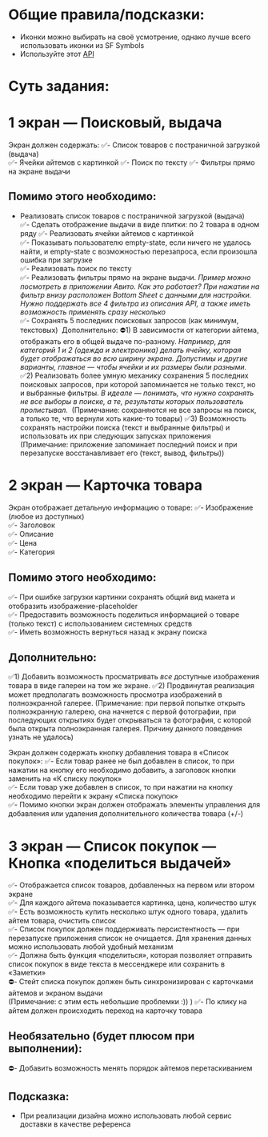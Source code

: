 
# Общие правила/подсказки:

- Иконки можно выбирать на своё усмотрение, однако лучше всего использовать иконки из SF Symbols  
- Используйте этот [API](https://fakeapi.platzi.com/)

# Суть задания:

# 1 экран — Поисковый, выдача
Экран должен содержать:
✅- Список товаров с постраничной загрузкой (выдача)  
✅- Ячейки айтемов с картинкой
✅- Поиск по тексту 
✅- Фильтры прямо на экране выдачи

## Помимо этого необходимо:
- Реализовать список товаров с постраничной загрузкой (выдача)   
✅- Сделать отображение выдачи в виде плитки: по 2 товара в одном ряду 
✅- Реализовать ячейки айтемов с картинкой  
✅- Показывать пользователю empty-state, если ничего не удалось найти, и empty-state с возможностью перезапроса, если произошла ошибка при загрузке  
✅- Реализовать поиск по тексту  
✅- Реализовать фильтры прямо на экране выдачи. *Пример можно посмотреть в приложении Авито. Как это работает? При нажатии на фильтр внизу расположен Bottom Sheet с данными для настройки. Нужно поддержать все 4 фильтра из описания API, а также иметь возможность применять сразу несколько*   
✅- Сохранять 5 последних поисковых запросов (как минимум, текстовых)
 Дополнительно: 
⛔️1) В зависимости от категории айтема, отображать его в общей выдаче по-разному. *Например, для категорий 1 и 2 (одежда и электроника) делать ячейку, которая будет отображаться во всю ширину экрана. Допустимы и другие варианты, главное — чтобы ячейки и их размеры были разными.*  
✅2) Реализовать более умную механику сохранения 5 последних поисковых запросов, при которой запоминается не только текст, но и выбранные фильтры. *В идеале — понимать, что нужно сохранять не все выборы в поиске, а те, результаты которых пользователь пролистывал.*  (Примечание: сохраняются не все запросы на поиск, а только те, что вернули хоть какие-то товары)
✅3) Возможность сохранять настройки поиска (текст и выбранные фильтры) и использовать их при следующих запусках приложения
(Примечание: приложение запоминает последний поиск и при перезапуске восстанавливает его (текст, вывод, фильтры))

# 2 экран — Карточка товара
Экран отображает детальную информацию о товаре:
✅- Изображение (любое из доступных)  
✅- Заголовок  
✅- Описание  
✅- Цена  
✅- Категория

## Помимо этого необходимо:
✅- При ошибке загрузки картинки сохранять общий вид макета и отобразить изображение-placeholder  
✅- Предоставить возможность поделиться информацией о товаре (только текст) с использованием системных средств  
✅- Иметь возможность вернуться назад к экрану поиска

## Дополнительно:
✅1) Добавить возможность просматривать *все* доступные изображения товара в виде галереи на том же экране.
✅2) Продвинутая реализация может предполагать возможность просмотра изображений в полноэкранной галерее.
(Примечание: при первой попытке открыть полноэкранную галерею, она начнется с первой фотографии, при последующих открытиях будет открываться та фотография, с которой была открыта полноэкранная галерея. Причину данного поведения узнать не удалось)

Экран должен содержать кнопку добавления товара в «Список покупок»:
✅- Если товар ранее не был добавлен в список, то при нажатии на кнопку его необходимо добавить, а заголовок кнопки заменить на «К списку покупок»  
✅- Если товар уже добавлен в список, то при нажатии на кнопку необходимо перейти к экрану «Списка покупок»  
✅- Помимо кнопки экран должен отображать элементы управления для добавления или удаления дополнительного количества товара (+/-)

# 3 экран — Список покупок — Кнопка «поделиться выдачей»
✅- Отображается список товаров, добавленных на первом или втором экране  
✅- Для каждого айтема показывается картинка, цена, количество штук  
✅- Есть возможность купить несколько штук одного товара, удалить айтем товара, очистить список  
✅- Список покупок должен поддерживать персистентность — при перезапуске приложения список не очищается. Для хранения данных можно использовать любой удобный механизм  
✅- Должна быть функция «поделиться», которая позволяет отправить список покупок в виде текста в мессенджере или сохранить в «Заметки»  
⛔️- Стейт списка покупок должен быть синхронизирован с карточками айтемов и экраном выдачи  
(Примечание: с этим есть небольшие проблемки :)) )
✅- По клику на айтем должен происходить переход на карточку товара

## Необязательно (будет плюсом при выполнении):
⛔️- Добавить возможность менять порядок айтемов перетаскиванием 

## Подсказка:
- При реализации дизайна можно использовать любой сервис доставки в качестве референса


